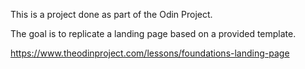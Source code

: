 This is a project done as part of the Odin Project.

The goal is to replicate a landing page based on a provided template.

https://www.theodinproject.com/lessons/foundations-landing-page

